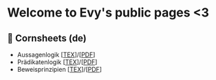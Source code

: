 # Welcome to Evy's public pages <3

## 🌽 Cornsheets (de)
+ Aussagenlogik \[[TEX](./cornsheets/de/01-aussagen/aussagen.tex)]/\[[PDF](./cornsheets/de/01-aussagen/aussagen.pdf)]
+ Prädikatenlogik \[[TEX](./cornsheets/de/02-praedikaten/praedikaten.tex)]/\[[PDF](./cornsheets/de/02-praedikaten/praedikaten.pdf)]
+ Beweisprinzipien \[[TEX](./cornsheets/de/03-beweise/beweis-prinzip.tex)]/\[[PDF](./cornsheets/de/03-beweise/beweis-prinzip.pdf)]
